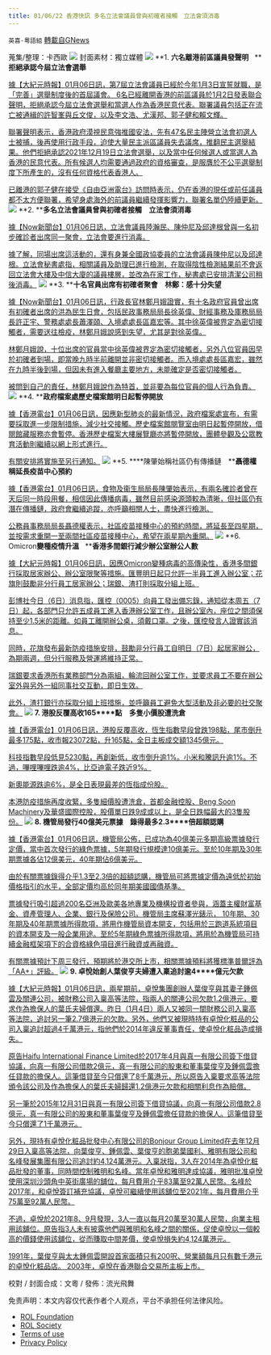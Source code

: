 ```yaml
---
title: 01/06/22 香港快訊 多名立法會議員曾與初確者接觸　立法會須消毒
---
```

`英喜-粵語組` [轉載自GNews](https://gnews.org/zh-hans/1829433/)

蒐集/整理：卡西歐
![](https://assets.gnews.org/wp-content/uploads/2022/01/0106fenmian.jpg)
封面素材：獨立媒體
![](https://assets.gnews.org/wp-content/uploads/2022/01/Screen-Shot-2022-01-06-at-10.22.34-AM.png)
**1. ****六名離港前區議員發聲明****   ****拒絕承認今屆立法會選舉**

[據【大紀元時報】01月06日訊，第7屆立法會議員已經於今年1月3日宣誓就職，是「完善」選舉制度後的首屆議會。 6名已經離開香港的前區議員於1月2日發表聯合聲明，拒絕承認今屆立法會選舉和當選人作為香港民意代表。聯署議員包括正在流亡被通緝的許智峯與丘文俊，以及李文浩、尤漢邦、郭子健和賴文輝。](https://hk.epochtimes.com/news/2022-01-06/52637235)

[聯署聲明表示，香港政府漠視民意強推國安法，先有47名民主陣營立法會初選人士被捕，後再使用行政手段，迫使大量民主派區議員失去議席，推翻民主選舉結果。他們拒絕承認2021年12月19日立法會選舉，以及當中任何候選人或當選人為香港的民意代表。所有候選人均需要通過政府的資格審查，是服膺於不公平選舉制度下所產生的，沒有任何資格代表香港人。](https://hk.epochtimes.com/news/2022-01-06/52637235)

[已離港的郭子健在接受《自由亞洲電台》訪問時表示，仍在香港的現任或前任議員都不太方便聯署，希望身處海外的前議員繼續發揮影響力，聯署名單仍陸續更新。](https://hk.epochtimes.com/news/2022-01-06/52637235)
![](https://assets.gnews.org/wp-content/uploads/2022/01/Screen-Shot-2022-01-06-at-10.22.44-AM.png)
**2. ****多名立法會議員曾與初確者接觸　立法會須消毒**

[據【Now新聞台】01月06日訊，立法會議員陸瀚民、陳仲尼及邱達根曾與一名初步確診者出席同一聚會，立法會要進行消毒。](https://news.now.com/home/local/player?newsId=462387)

[據了解，同場出席這活動的，還有身兼全國政協委員的立法會議員陳仲尼以及邱達根。立法會秘書處指，相關議員及助理已進行檢測，在取得陰性檢測結果前不會返回立法會大樓及中信大廈的議員樓層，並改為在家工作，秘書處已安排清潔公司稍後消毒。](https://news.now.com/home/local/player?newsId=462387)
![](https://assets.gnews.org/wp-content/uploads/2022/01/Screen-Shot-2022-01-06-at-10.22.53-AM.png)
**3. ****十名官員出席有初確者聚會　林鄭：感十分失望**

[據【Now新聞台】01月06日訊，行政長官林鄭月娥證實，有十名政府官員曾出席有初確者出席的洪為民生日會，包括民政事務局局長徐英偉、財經事務及庫務局局長許正宇、警務處處長蕭澤頤、入境處處長區嘉宏等。其中徐英偉被界定為密切接觸者，需要送往檢疫，林鄭月娥說感到失望，尤其是對徐英偉。](https://news.now.com/home/local/player?newsId=462403)

[林鄭月娥說，十位出席的官員當中徐英偉被界定為密切接觸者，另外八位官員因早於初確者到場，即當晚九時半前離開並非密切接觸者。而入境處處長區嘉宏，雖然在九時半後到場，但因未有進入餐廳主要地方，未能確定是否密切接觸者。](https://news.now.com/home/local/player?newsId=462403)

[被問到自己的責任，林鄭月娥說作為特首，並非要為每位官員的個人行為負責。](https://news.now.com/home/local/player?newsId=462403)
![](https://assets.gnews.org/wp-content/uploads/2022/01/Screen-Shot-2022-01-06-at-10.23.02-AM.png)
**4. ****政府檔案處歷史檔案館明日起暫停開放**

[據【香港電台】01月06日訊，因應新型肺炎的最新情況，政府檔案處宣布，有需要採取進一步限制措施，減少社交接觸。歷史檔案館閱覽室由明日起暫停開放，借閱館藏服務亦會暫停。香港歷史檔案大樓展覽廳亦將暫停開放，團體參觀及公眾教育活動則繼續以網上形式進行。](https://news.rthk.hk/rthk/ch/component/k2/1627661-20220106.htm)

[有關安排將實施至另行通知。](https://news.rthk.hk/rthk/ch/component/k2/1627661-20220106.htm)
![](https://assets.gnews.org/wp-content/uploads/2022/01/Screen-Shot-2022-01-06-at-10.23.13-AM.png)
**5. ****陳肇始稱社區仍有傳播鏈　****聶德權稱延長疫苗中心預約**

[據【香港電台】01月06日訊，食物及衞生局局長陳肇始表示，有兩名確診者曾在天后同一時段用餐，相信因此傳播病毒，雖然目前感染源頭較為清晰，但社區仍有潛在傳播鏈，政府會繼續追蹤，亦呼籲相關人士，盡快進行檢測。](https://news.rthk.hk/rthk/ch/component/k2/1627595-20220106.htm)

[公務員事務局局長聶德權表示，社區疫苗接種中心的預約時間，將延長至四星期，並按需求重開一至兩間社區疫苗接種中心，希望在兩星期內重開。](https://news.rthk.hk/rthk/ch/component/k2/1627595-20220106.htm)
![](https://assets.gnews.org/wp-content/uploads/2022/01/Screen-Shot-2022-01-06-at-10.23.22-AM.png)
**6. Omicron****變種疫情升溫****   ****香港多間銀行減少辦公室辦公人數**

[據【大紀元時報】01月06日訊，因應Omicron變種病毒的高傳染性，香港多間銀行採取居家辦公、辦公室限聚等措施。匯豐明日起只允許一半員工進入辦公室；花旗則鼓勵非分行員工居家辦公；瑞銀、渣打則採取分組上班。](https://hk.epochtimes.com/news/2022-01-06/84746353)

[彭博社今日（6日）消息指，匯控（0005）向員工發出備忘錄，通知從本周五（7日）起，各部門只允許五成員工進入香港辦公室工作，且辦公室內，座位之間須保持至少1.5米的距離。如員工離開辦公桌，須戴口罩。之後，匯控發言人證實該消息。](https://hk.epochtimes.com/news/2022-01-06/84746353)

[同時，花旗發布最新防疫措施安排，鼓勵非分行員工自明日（7日）起居家辦公，為期兩週，但分行服務及營運將維持正常。](https://hk.epochtimes.com/news/2022-01-06/84746353)

[瑞銀要求香港所有業務部門分為兩組，輪流回辦公室工作，並要求員工不要在辦公室外與另外一組同事社交互動，即日生效。](https://hk.epochtimes.com/news/2022-01-06/84746353)

[此外，渣打銀行亦採取分組上班措施，並呼籲員工避免大型活動及非必要的社交聚會。](https://hk.epochtimes.com/news/2022-01-06/84746353)
![](https://assets.gnews.org/wp-content/uploads/2022/01/Screen-Shot-2022-01-06-at-10.23.31-AM.png)
**7. ****港股反覆高收****165****點　多隻小價股遭洗倉**

[據【香港電台】01月06日訊，港股反覆高收，恆生指數早段曾跌198點，尾市倒升最多175點，收市報23072點，升165點，全日主板成交額1345億元。](https://news.rthk.hk/rthk/ch/component/k2/1627633-20220106.htm)

[科技指數早段低見5230點，再創新低，收市倒升逾1%。小米和騰訊升逾1%。不過，嗶哩嗶哩跌逾4%，比亞迪電子跌近9%。](https://news.rthk.hk/rthk/ch/component/k2/1627633-20220106.htm)

[新奧能源跌逾6%，是全日表現最差的恆指成份股。](https://news.rthk.hk/rthk/ch/component/k2/1627633-20220106.htm)

[本港防疫措施再度收緊，多隻細價股遭洗倉，首都金融控股、Beng Soon Machinery及華盛國際控股，股價單日跌9成或以上，是全日跌幅最大的3隻股份。](https://news.rthk.hk/rthk/ch/component/k2/1627633-20220106.htm)
![](https://assets.gnews.org/wp-content/uploads/2022/01/Screen-Shot-2022-01-06-at-10.35.00-AM.png)
**8. ****機管局發行****40****億美元票據　錄得最多****2.3****倍超額認購**

[據【香港電台】01月06日訊，機管局公佈，已成功為40億美元多期高級票據發行定價，當中首次發行的綠色票據，5年期發行規模達10億美元。至於10年期及30年期票據各佔12億美元，40年期佔6億美元。](https://news.rthk.hk/rthk/ch/component/k2/1627614-20220106.htm)

[由於有關票據錄得介乎1.3至2.3倍的超額認購，機管局可將票據定價為遠低於初始價格指引的水平，全部定價均高於同年期美國國債基準。](https://news.rthk.hk/rthk/ch/component/k2/1627614-20220106.htm)

[票據發行吸引超過200名亞洲及歐美各地專業及機構投資者參與，涵蓋主權財富基金、資產管理人、企業、銀行及保險公司。機管局主席蘇澤光錶示， 10年期、30年期及40年期票據所得款項，將用作機管局資本開支，包括用於三跑道系統項目的資本開支及一般企業用途。至於5年期綠色票據所得款項，將用於為機管局可持續金融框架項下的合資格綠色項目進行融資或再融資。](https://news.rthk.hk/rthk/ch/component/k2/1627614-20220106.htm)

[有關票據預計下周三發行，預期將於港交所上市，相關票據預料將獲標準普爾評為「AA+」評級。](https://news.rthk.hk/rthk/ch/component/k2/1627614-20220106.htm)
![](https://assets.gnews.org/wp-content/uploads/2022/01/Screen-Shot-2022-01-06-at-10.24.04-AM.png)
**9. ****卓悅始創人葉俊亨夫婦遭入稟追討逾****4****億元欠款**

[據【大紀元時報】01月06日訊，兩星期前，卓悅集團創辦人葉俊亨與其妻子鍾佩雲及關連公司，被財務公司入稟高等法院，指兩人的關連公司欠款1.2億港元，要求作為擔保人的葉氏夫婦償還。昨日（1月4日）兩人又被同一間財務公司入稟高等法院，追討另一筆2.7億港元的欠款。另外，他們又被現時持有卓悅化粧品的公司入稟追討超過4千萬港元，指他們於2014年違反董事責任，使卓悅化粧品造成損失。](https://hk.epochtimes.com/news/2022-01-06/20530787)

[原告Haifu International Finance Limited於2017年4月與真一有限公司簽下借貸協議，向真一有限公司借款2億元，真一有限公司的股東和董事葉俊亨及鍾佩雲擔任貸款的擔保人。這筆借貸至今只償還了8千萬港元，所以原告入稟要求高等法院頒令該公司及作為擔保人的葉氏夫婦歸還1.2億港元欠款和相關利息作為賠償。](https://hk.epochtimes.com/news/2022-01-06/20530787)

[另一筆於2015年12月31日與真一有限公司簽下借貸協議，向真一有限公司借款2.8億元，真一有限公司的股東和董事葉俊亨及鍾佩雲擔任貸款的擔保人。這筆借貸至今只償還了1千萬港元。](https://hk.epochtimes.com/news/2022-01-06/20530787)

[另外，現持有卓悅化粧品批發中心有限公司的Bonjour Group Limited在去年12月29日入稟高等法院，向葉俊亨、鍾佩雲、葉俊亨的胞弟葉國利、雅明有限公司和名峰發展集團有限公司追討約4,124萬港元。入稟狀指，3人在2014年為卓悅化粧品批發的董事，同時間控制雅明和名峰。當年卓悅和雅明達成協議，雅明批准卓悅使用深圳沙頭角中英街廣場的舖位，每月費用介乎83萬至92萬人民幣。名峰於2017年，和卓悅簽訂補充協議，卓悅可繼續使用該舖位至2021年，每月費用介乎75萬至92萬人民幣。](https://hk.epochtimes.com/news/2022-01-06/20530787)

[不過，卓悅於2021年8、9月發現，3人一直以每月20萬至30萬人民幣，向業主租用該舖位。原告指3人未有披露他們與雅明和名峰之間的關係，促使卓悅以一個較高的價錢使用該舖位，從而賺取中間差價，使卓悅損失約4,124萬港元。](https://hk.epochtimes.com/news/2022-01-06/20530787)

[1991年，葉俊亨與太太鍾佩雲開設首家面積只有200呎、營業額每月只有數千港元的卓悅化粧品店。 2003年，卓悅在香港聯合交易所主板上市。](https://hk.epochtimes.com/news/2022-01-06/20530787)

校對 / 封面合成：文粵 / 發佈：流光飛舞

 

免责声明：本文内容仅代表作者个人观点，平台不承担任何法律风险。

- [ROL Foundation](https://rolfoundation.org/)
- [ROL Society](https://rolsociety.org/)
- [Terms of use](https://gnews.org/terms-of-use-3/)
- [Privacy Policy](https://gnews.org/privacy-policy/)
